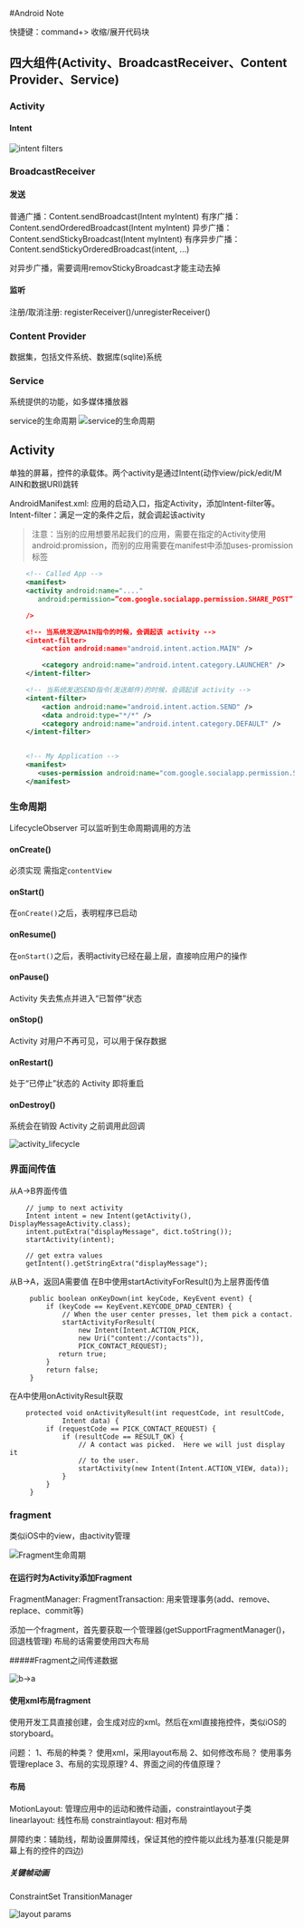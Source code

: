 #Android Note

快捷键：command+> 收缩/展开代码块

## 四大组件(Activity、BroadcastReceiver、Content Provider、Service)

### Activity

#### Intent

![intent filters](./android_resource/intent-filters_2x.png)

### BroadcastReceiver

#### 发送

普通广播：Content.sendBroadcast(Intent myIntent)
有序广播：Content.sendOrderedBroadcast(Intent myIntent)
异步广播：Content.sendStickyBroadcast(Intent myIntent)
有序异步广播：Content.sendStickyOrderedBroadcast(intent, ...)

对异步广播，需要调用removStickyBroadcast才能主动去掉

#### 监听

注册/取消注册: registerReceiver()/unregisterReceiver()

### Content Provider

数据集，包括文件系统、数据库(sqlite)系统

### Service

系统提供的功能，如多媒体播放器

service的生命周期
![service的生命周期](./android_resource/service_lifecycle.png)

## Activity

单独的屏幕，控件的承载体。两个activity是通过Intent(动作view/pick/edit/M AIN和数据URI)跳转

AndroidManifest.xml: 应用的启动入口，指定Activity，添加Intent-filter等。
Intent-filter：满足一定的条件之后，就会调起该activity
>注意：当别的应用想要吊起我们的应用，需要在指定的Activity使用android:promission，而别的应用需要在manifest中添加uses-promission标签

```xml
    <!-- Called App -->
    <manifest>
    <activity android:name="...."
       android:permission=”com.google.socialapp.permission.SHARE_POST”

    />

    <!-- 当系统发送MAIN指令的时候，会调起该 activity -->
    <intent-filter>
        <action android:name="android.intent.action.MAIN" />

        <category android:name="android.intent.category.LAUNCHER" />
    </intent-filter>

    <!-- 当系统发送SEND指令(发送邮件)的时候，会调起该 activity -->
    <intent-filter>
        <action android:name="android.intent.action.SEND" />
        <data android:type="*/*" />
        <category android:name="android.intent.category.DEFAULT" />
    </intent-filter>


    <!-- My Application -->
    <manifest>
       <uses-permission android:name="com.google.socialapp.permission.SHARE_POST" />
    </manifest>

```
### 生命周期

LifecycleObserver 可以监听到生命周期调用的方法

#### onCreate()
必须实现
需指定`contentView`
#### onStart()
在`onCreate()`之后，表明程序已启动
#### onResume()
在`onStart()`之后，表明activity已经在最上层，直接响应用户的操作
#### onPause()
Activity 失去焦点并进入“已暂停”状态
#### onStop()
Activity 对用户不再可见，可以用于保存数据
#### onRestart()
处于“已停止”状态的 Activity 即将重启
#### onDestroy()
系统会在销毁 Activity 之前调用此回调

![activity_lifecycle](./android_resource/activity_lifecycle.png)

### 界面间传值

从A->B界面传值
```
    // jump to next activity
    Intent intent = new Intent(getActivity(), DisplayMessageActivity.class);
    intent.putExtra("displayMessage", dict.toString());
    startActivity(intent);

    // get extra values
    getIntent().getStringExtra("displayMessage");
```

从B->A，返回A需要值
在B中使用startActivityForResult()为上层界面传值
```
     public boolean onKeyDown(int keyCode, KeyEvent event) {
         if (keyCode == KeyEvent.KEYCODE_DPAD_CENTER) {
             // When the user center presses, let them pick a contact.
             startActivityForResult(
                 new Intent(Intent.ACTION_PICK,
                 new Uri("content://contacts")),
                 PICK_CONTACT_REQUEST);
            return true;
         }
         return false;
     }
```
在A中使用onActivityResult获取

```
    protected void onActivityResult(int requestCode, int resultCode,
             Intent data) {
         if (requestCode == PICK_CONTACT_REQUEST) {
             if (resultCode == RESULT_OK) {
                 // A contact was picked.  Here we will just display it
                 // to the user.
                 startActivity(new Intent(Intent.ACTION_VIEW, data));
             }
         }
     }
```

### fragment

类似iOS中的view，由activity管理

![Fragment生命周期](./android_resource/fragment_lifecycle.png)

#### 在运行时为Activity添加Fragment

FragmentManager: 
FragmentTransaction: 用来管理事务(add、remove、replace、commit等)

添加一个fragment，首先要获取一个管理器(getSupportFragmentManager()，回退栈管理)
布局的话需要使用四大布局

#####Fragment之间传递数据

![b->a](./android_resource/fragment-b-to-a.png)

#### 使用xml布局fragment
使用开发工具直接创建，会生成对应的xml。然后在xml直接拖控件，类似iOS的storyboard。

问题：
1、布局的种类？
使用xml，采用layout布局
2、如何修改布局？
使用事务管理replace
3、布局的实现原理?
4、界面之间的传值原理？

#### 布局

MotionLayout: 管理应用中的运动和微件动画，constraintlayout子类
linearlayout: 线性布局
constraintlayout: 相对布局

屏障约束：辅助线，帮助设置屏障线，保证其他的控件能以此线为基准(只能是屏幕上有的控件的四边)

##### 关键帧动画
ConstraintSet 
TransitionManager 

![layout params](./android_resource/layoutparams.png)




